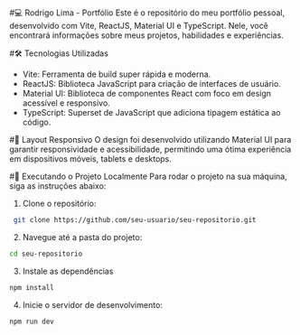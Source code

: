 #💻 Rodrigo Lima - Portfólio
Este é o repositório do meu portfólio pessoal, desenvolvido com Vite, ReactJS, Material UI e TypeScript. Nele, você encontrará informações sobre meus projetos, habilidades e experiências.

#🛠️ Tecnologias Utilizadas
- Vite: Ferramenta de build super rápida e moderna.
- ReactJS: Biblioteca JavaScript para criação de interfaces de usuário.
- Material UI: Biblioteca de componentes React com foco em design acessível e responsivo.
- TypeScript: Superset de JavaScript que adiciona tipagem estática ao código.

#🎨 Layout Responsivo
O design foi desenvolvido utilizando Material UI para garantir responsividade e acessibilidade, permitindo uma ótima experiência em dispositivos móveis, tablets e desktops.

#🚀 Executando o Projeto Localmente
Para rodar o projeto na sua máquina, siga as instruções abaixo:

1. Clone o repositório:
```bash
 git clone https://github.com/seu-usuario/seu-repositorio.git
```
2. Navegue até a pasta do projeto:
```bash
cd seu-repositorio
```
3. Instale as dependências
```bash
npm install
```
4. Inicie o servidor de desenvolvimento:
```bash
npm run dev
```
